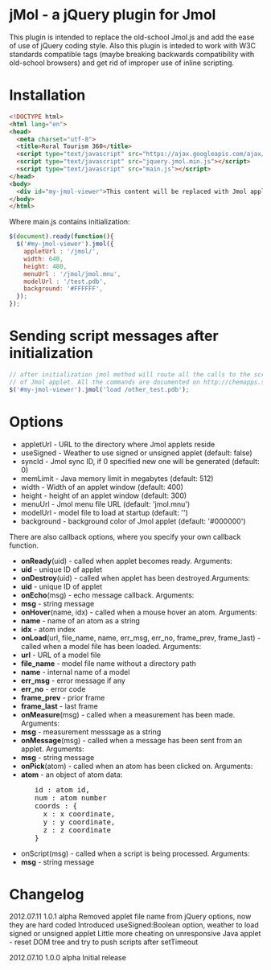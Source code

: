 jMol - a jQuery plugin for Jmol
===============================

This plugin is intended to replace the old-school Jmol.js and add the ease of use of jQuery coding style. Also this plugin is inteded to work with W3C standards compatible <object> tags (maybe breaking backwards compatibility with old-school browsers) and get rid of improper use of inline scripting.

Installation
============

```html
<!DOCTYPE html> 
<html lang="en">
<head> 
  <meta charset="utf-8">
  <title>Rural Tourism 360</title>
  <script type="text/javascript" src="https://ajax.googleapis.com/ajax/libs/jquery/1.6/jquery.min.js"></script>
  <script type="text/javascript" src="jquery.jmol.min.js"></script>
  <script type="text/javascript" src="main.js"></script>
</head>
<body>
  <div id="my-jmol-viewer">This content will be replaced with Jmol applet</div>
</body>
</html>
```

Where main.js contains initialization:

```javascript
$(document).ready(function(){
  $('#my-jmol-viewer').jmol({
    appletUrl : '/jmol/',
    width: 640,
    height: 480,
    menuUrl : '/jmol/jmol.mnu',
    modelUrl : '/test.pdb',
    background: '#FFFFFF',
  });
});
```

Sending script messages after initialization
============================================

```javascript
// after initialization jmol method will route all the calls to the script method
// of Jmol applet. All the commands are documented on http://chemapps.stolaf.edu/jmol/docs/
$('#my-jmol-viewer').jmol('load /other_test.pdb'); 
```

Options
=======

* appletUrl - URL to the directory where Jmol applets reside
* useSigned - Weather to use signed or unsigned applet (default: false)
* syncId - Jmol sync ID, if 0 specified new one will be generated (default: 0)
* memLimit - Java memory limit in megabytes (default: 512)
* width - Width of an applet window (default: 400)
* height - height of an applet window (default: 300)
* menuUrl - Jmol menu file URL (default: 'jmol.mnu')
* modelUrl - model file to load at startup (default: '')
* background - background color of Jmol applet (default: '#000000')

There are also callback options, where you specify your own callback function.

* **onReady**(uid) - called when applet becomes ready. Arguments:
 * **uid** - unique ID of applet
* **onDestroy**(uid) - called when applet has been destroyed.Arguments:
 * **uid** - unique ID of applet
* **onEcho**(msg) - echo message callback. Arguments:
 * **msg** - string message
* **onHover**(name, idx) -  called when a mouse hover an atom. Arguments: 
 * **name** - name of an atom as a string
 * **idx** - atom index
* **onLoad**(url, file_name, name, err_msg, err_no, frame_prev, frame_last) - called when a model file has been loaded. Arguments:
 * **url** - URL of a model file
 * **file_name** - model file name without a directory path
 * **name** - internal name of a model
 * **err_msg** - error message if any
 * **err_no** - error code
 * **frame_prev** - prior frame
 * **frame_last** - last frame
* **onMeasure**(msg) - called when a measurement has been made. Arguments: 
 * **msg** - measurement messsage as a string
* **onMessage**(msg) - called when a message has been sent from an applet. Arguments:
 * **msg** - string message
* **onPick**(atom) - called when an atom has been clicked on. Arguments:
 * **atom** - an object of atom data:
<pre>
      id : atom id,
      num : atom number
      coords : {
        x : x coordinate,
        y : y coordinate,
        z : z coordinate
      }
</pre>
* onScript(msg) - called when a script is being processed. Arguments:
 * **msg** - string message

Changelog
=========

2012.07.11 1.0.1 alpha
  Removed applet file name from jQuery options, now they are hard coded
	Introduced useSigned:Boolean option, weather to load signed or unsigned applet
	Little more cheating on unresponsive Java applet - reset DOM tree and try to push scripts after setTimeout
  
2012.07.10 1.0.0 alpha
  Initial release
